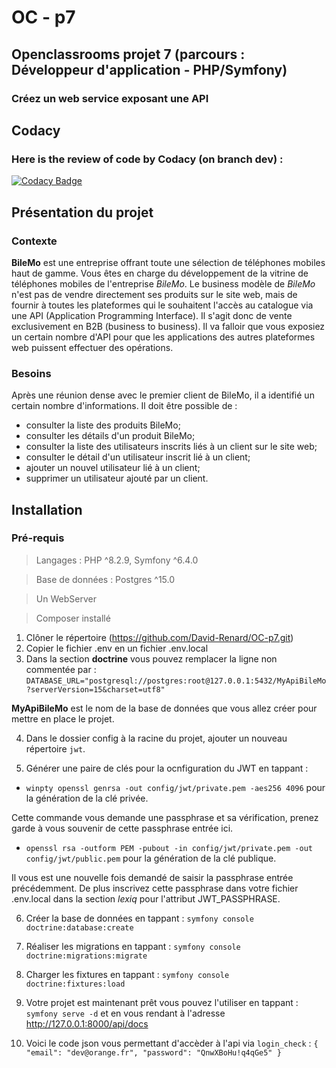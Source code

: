 # OC - p7

## Openclassrooms projet 7 (parcours : Développeur d'application - PHP/Symfony)

### Créez un web service exposant une API

## Codacy
### Here is the review of code by Codacy (on branch dev) :
[![Codacy Badge](https://app.codacy.com/project/badge/Grade/b633a86fb7c94242987df46f23d6dc95)](https://app.codacy.com/gh/David-Renard/OC-p7/dashboard?utm_source=gh&utm_medium=referral&utm_content=&utm_campaign=Badge_grade)

## Présentation du projet
### Contexte
__BileMo__ est une entreprise offrant toute une sélection de téléphones mobiles haut de gamme. Vous êtes en charge du 
développement de la vitrine de téléphones mobiles de l'entreprise _BileMo_. Le business modèle de _BileMo_ n'est pas de 
vendre directement ses produits sur le site web, mais de fournir à toutes les plateformes qui le souhaitent l'accès au 
catalogue via une API (Application Programming Interface). Il s'agit donc de vente exclusivement en B2B (business to 
business).
Il va falloir que vous exposiez un certain nombre d'API pour que les applications des autres plateformes web puissent 
effectuer des opérations.

### Besoins
Après une réunion dense avec le premier client de BileMo, il a identifié un certain nombre d'informations. Il doit être 
possible de :
  *   consulter la liste des produits BileMo;
  *   consulter les détails d'un produit BileMo;
  *   consulter la liste des utilisateurs inscrits liés à un client sur le site web;
  *   consulter le détail d'un utilisateur inscrit lié à un client;
  *   ajouter un nouvel utilisateur lié à un client;
  *   supprimer un utilisateur ajouté par un client.

## Installation
### Pré-requis
> Langages : PHP ^8.2.9, Symfony ^6.4.0

> Base de données : Postgres ^15.0

> Un WebServer

> Composer installé

 1. Clôner le répertoire (https://github.com/David-Renard/OC-p7.git)
 2. Copier le fichier .env en un fichier .env.local
 3. Dans la section __doctrine__ vous pouvez remplacer la ligne non commentée par :
`DATABASE_URL="postgresql://postgres:root@127.0.0.1:5432/MyApiBileMo?serverVersion=15&charset=utf8"`

__MyApiBileMo__ est le nom de la base de données que vous allez créer pour mettre en place le projet.

 4. Dans le dossier config à la racine du projet, ajouter un nouveau répertoire `jwt`.

 5. Générer une paire de clés pour la ocnfiguration du JWT en tappant :

  * `winpty openssl genrsa -out config/jwt/private.pem -aes256 4096`
pour la génération de la clé privée. 

Cette commande vous demande une passphrase et sa vérification, prenez garde à vous souvenir de cette passphrase entrée 
ici.
  * `openssl rsa -outform PEM -pubout -in config/jwt/private.pem -out config/jwt/public.pem` pour la génération de la clé 
publique.

Il vous est une nouvelle fois demandé de saisir la passphrase entrée précédemment.
De plus inscrivez cette passphrase dans votre fichier .env.local dans la section _lexiq_ pour l'attribut JWT_PASSPHRASE.
 
 6. Créer la base de données en tappant : `symfony console doctrine:database:create`
 
 7. Réaliser les migrations en tappant : `symfony console doctrine:migrations:migrate`
  
 8. Charger les fixtures en tappant : `symfony console doctrine:fixtures:load`

 9. Votre projet est maintenant prêt vous pouvez l'utiliser en tappant : `symfony serve -d` et en vous rendant à 
l'adresse http://127.0.0.1:8000/api/docs
 10. Voici le code json vous permettant d'accèder à l'api via `login_check` :
    `{
    "email": "dev@orange.fr",
    "password": "QnwXBoHu!q4qGe5"
    }`
